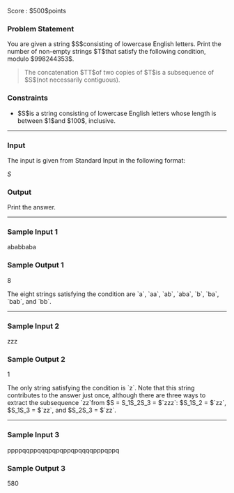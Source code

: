 
<div>

<span>

<span>

<p>
Score : $500$points
</p>

<div>

<section>

### **Problem Statement**

<p>
You are given a string $S$consisting of lowercase English letters.
Print the number of non-empty strings $T$that satisfy the following condition, modulo $998244353$.
</p>

<blockquote>

<p>
The concatenation $TT$of two copies of $T$is a subsequence of $S$(not necessarily contiguous).
</p>

</blockquote>

</section>

</div>

<div>

<section>

### **Constraints**

<ul>

<li>
$S$is a string consisting of lowercase English letters whose length is between $1$and $100$, inclusive.
</li>

</ul>

</section>

</div>

---

<div>

<div>

<section>

### **Input**

<p>
The input is given from Standard Input in the following format:
</p>

<div>

$S$
</div>

</section>

</div>

<div>

<section>

### **Output**

<p>
Print the answer.
</p>

</section>

</div>

</div>

---

<div>

<section>

### **Sample Input 1**

<div>

ababbaba

</div>

</section>

</div>

<div>

<section>

### **Sample Output 1**

<div>

8

</div>

<p>
The eight strings satisfying the condition are `a`, `aa`, `ab`, `aba`, `b`, `ba`, `bab`, and `bb`.
</p>

</section>

</div>

---

<div>

<section>

### **Sample Input 2**

<div>

zzz

</div>

</section>

</div>

<div>

<section>

### **Sample Output 2**

<div>

1

</div>

<p>
The only string satisfying the condition is `z`.
Note that this string contributes to the answer just once, although there are three ways to extract the subsequence `zz`from $S = S_1S_2S_3 = $`zzz`:  $S_1S_2 = $`zz`, $S_1S_3 = $`zz`, and $S_2S_3 = $`zz`.
</p>

</section>

</div>

---

<div>

<section>

### **Sample Input 3**

<div>

ppppqqppqqqpqpqppqpqqqqpppqppq

</div>

</section>

</div>

<div>

<section>

### **Sample Output 3**

<div>

580

</div>

</section>

</div>

</span>

</span>

</div>
